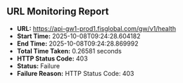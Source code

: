 ## URL Monitoring Report

- **URL:** https://api-gw1-prod1.fisglobal.com/gw/v1/health
- **Start Time:** 2025-10-08T09:24:28.604182
- **End Time:** 2025-10-08T09:24:28.869992
- **Total Time Taken:** 0.26581 seconds
- **HTTP Status Code:** 403
- **Status:** Failure
- **Failure Reason:** HTTP Status Code: 403
